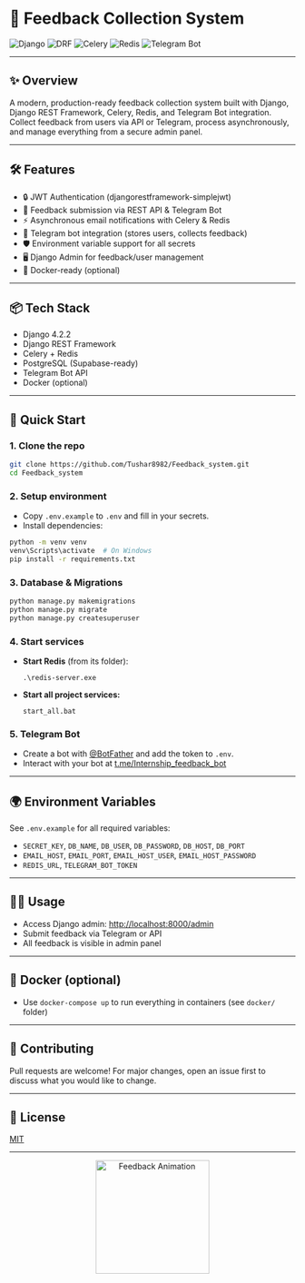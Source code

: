 # 🚀 Feedback Collection System

![Django](https://img.shields.io/badge/Django-4.2.2-green?logo=django)
![DRF](https://img.shields.io/badge/DRF-3.14.0-blue?logo=django)
![Celery](https://img.shields.io/badge/Celery-5.3.1-brightgreen?logo=celery)
![Redis](https://img.shields.io/badge/Redis-4.5.5-red?logo=redis)
![Telegram Bot](https://img.shields.io/badge/Telegram%20Bot-20.3-blue?logo=telegram)

---

## ✨ Overview
A modern, production-ready feedback collection system built with Django, Django REST Framework, Celery, Redis, and Telegram Bot integration. Collect feedback from users via API or Telegram, process asynchronously, and manage everything from a secure admin panel.

---

## 🛠️ Features
- 🔒 JWT Authentication (djangorestframework-simplejwt)
- 📝 Feedback submission via REST API & Telegram Bot
- ⚡ Asynchronous email notifications with Celery & Redis
- 🤖 Telegram bot integration (stores users, collects feedback)
- 🛡️ Environment variable support for all secrets
- 🖥️ Django Admin for feedback/user management
- 🐳 Docker-ready (optional)

---

## 📦 Tech Stack
- Django 4.2.2
- Django REST Framework
- Celery + Redis
- PostgreSQL (Supabase-ready)
- Telegram Bot API
- Docker (optional)

---

## 🚦 Quick Start

### 1. Clone the repo
```bash
git clone https://github.com/Tushar8982/Feedback_system.git
cd Feedback_system
```

### 2. Setup environment
- Copy `.env.example` to `.env` and fill in your secrets.
- Install dependencies:
```bash
python -m venv venv
venv\Scripts\activate  # On Windows
pip install -r requirements.txt
```

### 3. Database & Migrations
```bash
python manage.py makemigrations
python manage.py migrate
python manage.py createsuperuser
```

### 4. Start services
- **Start Redis** (from its folder):
  ```
  .\redis-server.exe
  ```
- **Start all project services:**
  ```
  start_all.bat
  ```

### 5. Telegram Bot
- Create a bot with [@BotFather](https://t.me/BotFather) and add the token to `.env`.
- Interact with your bot at [t.me/Internship_feedback_bot](https://t.me/Internship_feedback_bot)

---

## 🌍 Environment Variables
See `.env.example` for all required variables:
- `SECRET_KEY`, `DB_NAME`, `DB_USER`, `DB_PASSWORD`, `DB_HOST`, `DB_PORT`
- `EMAIL_HOST`, `EMAIL_PORT`, `EMAIL_HOST_USER`, `EMAIL_HOST_PASSWORD`
- `REDIS_URL`, `TELEGRAM_BOT_TOKEN`

---

## 🧑‍💻 Usage
- Access Django admin: [http://localhost:8000/admin](http://localhost:8000/admin)
- Submit feedback via Telegram or API
- All feedback is visible in admin panel

---

## 🐳 Docker (optional)
- Use `docker-compose up` to run everything in containers (see `docker/` folder)

---

## 🤝 Contributing
Pull requests are welcome! For major changes, open an issue first to discuss what you would like to change.

---

## 📄 License
[MIT](LICENSE)

---

<p align="center">
  <img src="https://media.giphy.com/media/3o7aD2saalBwwftBIY/giphy.gif" width="200" alt="Feedback Animation"/>
</p>
